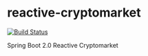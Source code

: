 # reactive-cryptomarket

[![Build Status](https://semaphoreci.com/api/v1/codependent/reactive-cryptomarket/branches/master/badge.svg)](https://semaphoreci.com/codependent/reactive-cryptomarket)

Spring Boot 2.0 Reactive Cryptomarket
